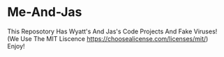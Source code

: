 # Me-And-Jas
This Reposotory Has Wyatt's And Jas's Code Projects And Fake Viruses!
(We Use The MIT Liscence https://choosealicense.com/licenses/mit/)
Enjoy!
